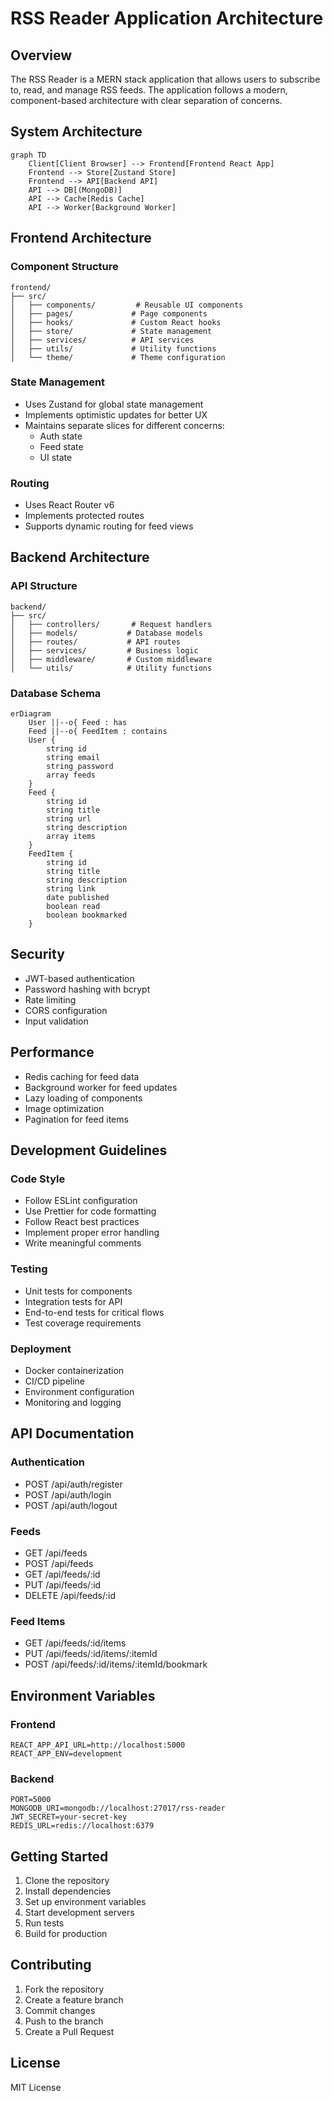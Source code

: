 # RSS Reader Application Architecture

## Overview
The RSS Reader is a MERN stack application that allows users to subscribe to, read, and manage RSS feeds. The application follows a modern, component-based architecture with clear separation of concerns.

## System Architecture

```mermaid
graph TD
    Client[Client Browser] --> Frontend[Frontend React App]
    Frontend --> Store[Zustand Store]
    Frontend --> API[Backend API]
    API --> DB[(MongoDB)]
    API --> Cache[Redis Cache]
    API --> Worker[Background Worker]
```

## Frontend Architecture

### Component Structure
```
frontend/
├── src/
│   ├── components/         # Reusable UI components
│   ├── pages/             # Page components
│   ├── hooks/             # Custom React hooks
│   ├── store/             # State management
│   ├── services/          # API services
│   ├── utils/             # Utility functions
│   └── theme/             # Theme configuration
```

### State Management
- Uses Zustand for global state management
- Implements optimistic updates for better UX
- Maintains separate slices for different concerns:
  - Auth state
  - Feed state
  - UI state

### Routing
- Uses React Router v6
- Implements protected routes
- Supports dynamic routing for feed views

## Backend Architecture

### API Structure
```
backend/
├── src/
│   ├── controllers/       # Request handlers
│   ├── models/           # Database models
│   ├── routes/           # API routes
│   ├── services/         # Business logic
│   ├── middleware/       # Custom middleware
│   └── utils/            # Utility functions
```

### Database Schema
```mermaid
erDiagram
    User ||--o{ Feed : has
    Feed ||--o{ FeedItem : contains
    User {
        string id
        string email
        string password
        array feeds
    }
    Feed {
        string id
        string title
        string url
        string description
        array items
    }
    FeedItem {
        string id
        string title
        string description
        string link
        date published
        boolean read
        boolean bookmarked
    }
```

## Security
- JWT-based authentication
- Password hashing with bcrypt
- Rate limiting
- CORS configuration
- Input validation

## Performance
- Redis caching for feed data
- Background worker for feed updates
- Lazy loading of components
- Image optimization
- Pagination for feed items

## Development Guidelines

### Code Style
- Follow ESLint configuration
- Use Prettier for code formatting
- Follow React best practices
- Implement proper error handling
- Write meaningful comments

### Testing
- Unit tests for components
- Integration tests for API
- End-to-end tests for critical flows
- Test coverage requirements

### Deployment
- Docker containerization
- CI/CD pipeline
- Environment configuration
- Monitoring and logging

## API Documentation

### Authentication
- POST /api/auth/register
- POST /api/auth/login
- POST /api/auth/logout

### Feeds
- GET /api/feeds
- POST /api/feeds
- GET /api/feeds/:id
- PUT /api/feeds/:id
- DELETE /api/feeds/:id

### Feed Items
- GET /api/feeds/:id/items
- PUT /api/feeds/:id/items/:itemId
- POST /api/feeds/:id/items/:itemId/bookmark

## Environment Variables

### Frontend
```
REACT_APP_API_URL=http://localhost:5000
REACT_APP_ENV=development
```

### Backend
```
PORT=5000
MONGODB_URI=mongodb://localhost:27017/rss-reader
JWT_SECRET=your-secret-key
REDIS_URL=redis://localhost:6379
```

## Getting Started

1. Clone the repository
2. Install dependencies
3. Set up environment variables
4. Start development servers
5. Run tests
6. Build for production

## Contributing
1. Fork the repository
2. Create a feature branch
3. Commit changes
4. Push to the branch
5. Create a Pull Request

## License
MIT License 